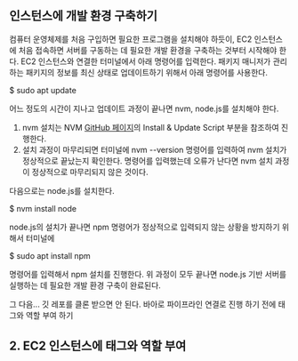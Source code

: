 ## 인스턴스에 개발 환경 구축하기

컴퓨터 운영체제를 처음 구입하면 필요한 프로그램을 설치해야 하듯이, EC2 인스턴스에 처음 접속하면 서버를 구동하는 데 필요한 개발 환경을 구축하는 것부터 시작해야 한다. EC2 인스턴스와 연결한 터미널에서 아래 명령어를 입력한다. 패키지 매니저가 관리하는 패키지의 정보를 최신 상태로 업데이트하기 위해서 아래 명령어를 사용한다.

$ sudo apt update

어느 정도의 시간이 지나고 업데이트 과정이 끝나면 nvm, node.js를 설치해야 한다.

1. nvm 설치는 NVM [GitHub 페이지](https://github.com/nvm-sh/nvm)의 Install & Update Script 부분을 참조하여 진행한다.
2. 설치 과정이 마무리되면 터미널에 nvm --version 명령어를 입력하여 nvm 설치가 정상적으로 끝났는지 확인한다. 명령어를 입력했는데 오류가 난다면 nvm 설치 과정이 정상적으로 마무리되지 않은 것이다.

다음으로는 node.js를 설치한다.

$ nvm install node

node.js의 설치가 끝나면 npm 명령어가 정상적으로 입력되지 않는 상황을 방지하기 위해서 터미널에

$ sudo apt install npm

명령어를 입력해서 npm 설치를 진행한다. 위 과정이 모두 끝나면 node.js 기반 서버를 실행하는 데 필요한 개발 환경 구축이 완료된다.

그 다음... 깃 레포를 클론 받으면 안 된다. 바아로 파이프라인 연결로 진행
하기 전에 태그와 역할 부여 하기

## 2. EC2 인스턴스에 태그와 역할 부여
